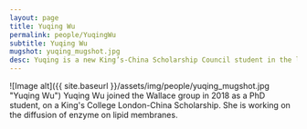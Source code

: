 ```yaml
---
layout: page
title: Yuqing Wu
permalink: people/YuqingWu
subtitle: Yuqing Wu
mugshot: yuqing_mugshot.jpg
desc: Yuqing is a new King’s-China Scholarship Council student in the lab.
---
```

![Image alt]({{ site.baseurl }}/assets/img/people/yuqing_mugshot.jpg "Yuqing Wu")
Yuqing Wu joined the Wallace group in 2018 as a PhD student, on a King's College London-China Scholarship. She is working on the diffusion of enzyme on lipid membranes.
